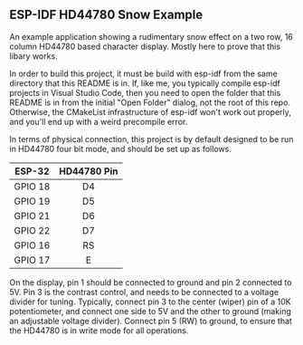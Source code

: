 ## ESP-IDF HD44780 Snow Example

An example application showing a rudimentary snow effect on a two row, 16 column HD44780 based
character display.  Mostly here to prove that this libary works.

In order to build this project, it must be build with esp-idf from the same directory that
this README is in.  If, like me, you typically compile esp-idf projects in Visual Studio
Code, then you need to open the folder that this README is in from the initial "Open Folder"
dialog, not the root of this repo.  Otherwise, the CMakeList infrastructure of esp-idf
won't work out properly, and you'll end up with a weird precompile error.

In terms of physical connection, this project is by default designed to be run in HD44780 
four bit mode, and should be set up as follows.

| ESP-32 | HD44780 Pin |
| :---: | :---: |
| GPIO 18  | D4 |
| GPIO 19  | D5 |
| GPIO 21  | D6 |
| GPIO 22  | D7 |
| GPIO 16  | RS |
| GPIO 17  | E |

On the display, pin 1 should be connected to ground and pin 2 connected to 5V.  Pin 3 is the
contrast control, and needs to be connected to a voltage divider for tuning.  Typically, connect
pin 3 to the center (wiper) pin of a 10K potentiometer, and connect one side to 5V and the other
to ground (making an adjustable voltage divider).  Connect pin 5 (RW) to ground, to ensure that
the HD44780 is in write mode for all operations.
